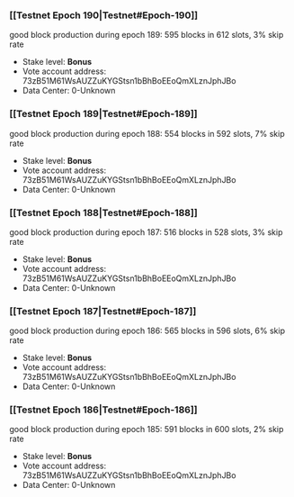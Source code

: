 ### [[Testnet Epoch 190|Testnet#Epoch-190]]
good block production during epoch 189: 595 blocks in 612 slots, 3% skip rate
* Stake level: **Bonus** 
* Vote account address: 73zB51M61WsAUZZuKYGStsn1bBhBoEEoQmXLznJphJBo
* Data Center: 0-Unknown
### [[Testnet Epoch 189|Testnet#Epoch-189]]
good block production during epoch 188: 554 blocks in 592 slots, 7% skip rate
* Stake level: **Bonus** 
* Vote account address: 73zB51M61WsAUZZuKYGStsn1bBhBoEEoQmXLznJphJBo
* Data Center: 0-Unknown
### [[Testnet Epoch 188|Testnet#Epoch-188]]
good block production during epoch 187: 516 blocks in 528 slots, 3% skip rate
* Stake level: **Bonus** 
* Vote account address: 73zB51M61WsAUZZuKYGStsn1bBhBoEEoQmXLznJphJBo
* Data Center: 0-Unknown
### [[Testnet Epoch 187|Testnet#Epoch-187]]
good block production during epoch 186: 565 blocks in 596 slots, 6% skip rate
* Stake level: **Bonus** 
* Vote account address: 73zB51M61WsAUZZuKYGStsn1bBhBoEEoQmXLznJphJBo
* Data Center: 0-Unknown
### [[Testnet Epoch 186|Testnet#Epoch-186]]
good block production during epoch 185: 591 blocks in 600 slots, 2% skip rate
* Stake level: **Bonus** 
* Vote account address: 73zB51M61WsAUZZuKYGStsn1bBhBoEEoQmXLznJphJBo
* Data Center: 0-Unknown